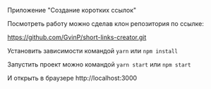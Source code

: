 Приложение "Создание коротких ссылок"

Посмотреть работу можно сделав клон репозитория по ссылке:

https://github.com/GvinP/short-links-creator.git

Установить зависимости командой `yarn` или `npm install`

Запустить проект можно командой `yarn start` или `npm start`

И открыть в браузере http://localhost:3000
